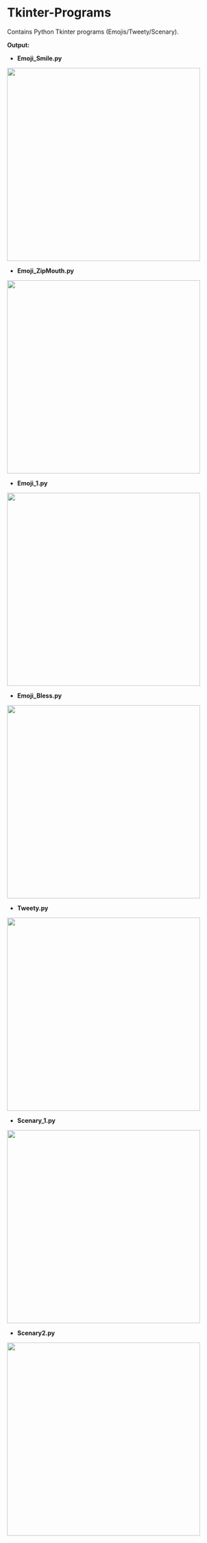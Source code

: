 # Tkinter-Programs
Contains Python Tkinter programs (Emojis/Tweety/Scenary).

**Output:**

* **Emoji_Smile.py**


<img src="https://github.com/ruchi961/Tkinter-Programs/assets/128241982/d6c2ab04-c805-4ef4-8d26-8e1ba5457bd3" height=450>

* **Emoji_ZipMouth.py**

          
<img src="https://github.com/ruchi961/Tkinter-Programs/assets/128241982/c2c760cc-5e61-47bd-ba64-d0310e0cd9e2" height=450>

* **Emoji_1.py**

     
<img src="https://github.com/ruchi961/Tkinter-Programs/assets/128241982/6c6bf25a-6132-43c8-a575-716a222ec8d2" height=450>

* **Emoji_Bless.py**


<img src="https://github.com/ruchi961/Tkinter-Programs/assets/128241982/ac4019b8-3708-4312-b6f5-3939cf009abc" height=450>

* **Tweety.py**


<img src="https://github.com/ruchi961/Tkinter-Programs/assets/128241982/06e76203-74f5-4925-9f1a-2bcc4144eeb9" height=450>

* **Scenary_1.py**


<img src="https://github.com/ruchi961/Tkinter-Programs/assets/128241982/55bffbe1-2074-4444-910a-51020f01c456" height=450>


* **Scenary2.py**


<img src="https://github.com/ruchi961/Tkinter-Programs/assets/128241982/78e3b352-cf94-4238-9eed-84367703bbba" height=450>




 

